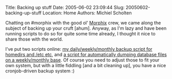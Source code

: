 Title: Backing up stuff
Date: 2005-06-02 23:09:44
Slug: 20050602-backing-up-stuff
Location: Home
Authors: Michiel Scholten

<p>Chatting on #morphix with the good ol' <a href="http://morphix.org">Morphix</a> crew, we came along the subject of backing up your cruft [ahum]. Anyway, as I'm lazy and have been running scripts to do so for quite some time already, I thought it nice to share those with the world.</p>

<p>I've put two scripts online: <a href="http://aquariusoft.org/page/linux/backup/">my daily/weekly/monthly backup script for homedirs and /etc etc</a>, and <a href="http://aquariusoft.org/page/linux/backup_db/">a script for automatically dumping database files on a weekly/monthly base</a>. Of course you need to adjust those to fit your own system, but with a little fiddling [and a bit cleaning up], you have a nice cronjob-driven backup system :)</p>